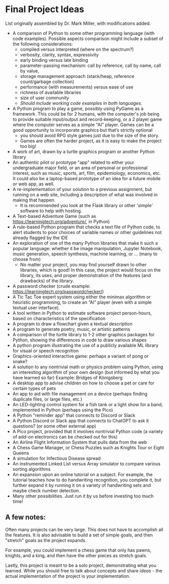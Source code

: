 # Final Project Ideas

List originally assembled by Dr. Mark Miller, with modifications added. 

* A comparison of Python to some other programming language (with code examples).
Possible aspects comparison might include a subset of the following considerations:
  * compiled versus interpreted (where on the spectrum?)
  * verbosity, clarity, syntax, expressivity
  * early binding versus late binding
  * parameter-passing mechanism: call by reference, call by name, call by value, 
  * storage management approach (stack/heap, reference count/garbage collection)
  * performance (with measurements) versus ease of use
  * richness of available libraries
  * size of user community
  * *Should include working code examples in both languages.*
* A Python program to play a game, possibly using PyGame as a framework. This could 
be for 2 humans, with the computer's job being to provide suitable input/output and
record-keeping, or a 2 player game where the computer serves as a simple "AI" player.
Games can be a good opportunity to incorporate graphics but that’s strictly optional
  * you should avoid RPG style games just due to the size of the story. 
  * Games are often the harder project, as it is easy to make the project too big!
* A work of art, drawn by a turtle graphics program or another Python library
* An authentic pilot or prototype "app" related to either your undergraduate major field, or
an area of personal or professional interest, such as music, sports, art, film,
epidemiology, economics, etc. It could also be a laptop-based prototype of an idea for a
future mobile or web app, as well.
* A re-implementation of your solution to a previous assignment, but running on a web
site, including a description of what was involved in making that happen. 
  * It is recommended you look at the Flask library or other 'simple' software to help with hosting.
* A Text-based Adventure Game (such as https://learningtech.org/adventure/, in Python)
* A rule-based Python program that checks a text file of Python code, to alert students to
poor choices of variable names or other guidelines not already flagged by the IDE
* An exploration of one of the many Python libraries that make it such a popular language:
whether it be image manipulation, Jupyter Notebook, music generation, speech
synthesis, machine learning, or ... (many to choose from)
  * No matter your project, you may find yourself drawn to other libraries, which is good! 
  In this case, the project would focus on the library, its uses, and proper demonstration 
  of the features (and drawbacks) of the library. 
* A password checker (crude example: https://learningtech.org/passwordchecker/)
* A Tic Tac Toe expert system using either the minimax algorithm or heuristic
programming, to create an “AI” player (even with a simple textual user interface).
* A tool written in Python to estimate software project person-hours, based on
characteristics of the specification
* A program to draw a flowchart given a textual description
* A program to generate poetry, music, or artistic patterns
* A comparison of the turtle library to 1-2 other graphics packages for Python, showing
the differences in code to draw various shapes
* A python program illustrating the use of a publicly available ML library for visual or
speech recognition
* Graphics-oriented interactive game: perhaps a variant of pong or snake?
* A solution to any nontrivial math or physics problem using Python, using an interesting
algorithm of your own design (but informed by what you have learned so far) Example:
Bridges of Königsberg
* A desktop app to advise children on how to choose a pet or care for certain types of pets
* An app to aid with file management on a device (perhaps finding duplicate files, or large
files, etc.)
* An LED-lighting control system for a fish tank or a light show for a band, implemented
in Python (perhaps using the Pico)
* A Python "reminder app" that connects to Discord or Slack
* A Python Discord or Slack app that connects to ChatGPT to ask it questions? (or some other external app)
* A Pico project, provided that it involves nontrivial Python code (a variety of add-on
electronics can be checked out for this)
* An Airline Flight Information System that pulls data from the web
* A Chess Game Manager, or Chess Puzzles such as Knights Tour or Eight Queens
* A simulation for Infectious Disease spread
* An instrumented Linked List versus Array simulator to compare various sorting
algorithms
* An expansion upon an online tutorial on a subject. For example, the tutorial teaches how to do
handwriting recognition, you complete it, but further expand it by running it on a variety of handwriting sets
and maybe check number detection. 
* Many other possibilities. Just run it by us before investing too much time!


## A few notes:
Often many projects can be very large. This does not have to accomplish all the features. It is also advisable
to build a set of simple goals, and then "stretch" goals as the project expands. 

For example, you could implement a chess game that only has pawns, knights, and a king, and then have the other pieces
as stretch goals. 




Lastly, this project is meant to be a solo project, demonstrating what you learned. While you should free
to talk about concepts and share *ideas* - the actual implementation of the project is your implementation. 